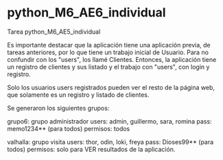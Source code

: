 # python_M6_AE6_individual
Tarea python_M6_AE5_individual

Es importante destacar que la aplicación tiene una aplicación previa, de tareas anteriores, por lo que tiene un trabajo inicial de Usuario.
Para no confundir con los "users", los llamé Clientes. Entonces, la aplicación tiene un registro de clientes y sus listado y el trabajo con "users", con login y registro.

Solo los usuarios users registrados pueden ver el resto de la página web, que solamente es un registro y listado de clientes.

Se generaron los siguientes grupos:

grupo6: grupo administrador
  users: admin, guillermo, sara, romina
  pass: memo1234** (para todos)
  permisos: todos

valhalla: grupo visita
  users: thor, odin, loki, freya
  pass: Dioses99** (para todos)
  permisos: solo para VER resultados de la aplicación.
